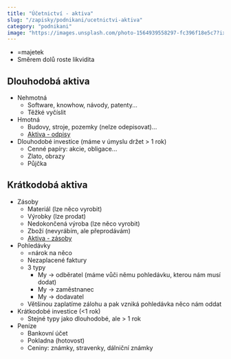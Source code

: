 ```yaml
---
title: "Účetnictví - aktiva"
slug: "/zapisky/podnikani/ucetnictvi-aktiva"
category: "podnikani"
image: "https://images.unsplash.com/photo-1564939558297-fc396f18e5c7?ixlib=rb-1.2.1&ixid=MnwxMjA3fDB8MHxwaG90by1wYWdlfHx8fGVufDB8fHx8&auto=format&fit=crop&w=1171&q=80"
---
```


- =majetek
- Směrem dolů roste likvidita

## Dlouhodobá aktiva
- Nehmotná
	- Software, knowhow, návody, patenty...
	- Těžké vyčíslit
- Hmotná
	- Budovy, stroje, pozemky (nelze odepisovat)...
	- [Aktiva - odpisy](Aktiva%20-%20odpisy.md)
- Dlouhodobé investice (máme v úmyslu držet > 1 rok)
	- Cenné papíry: akcie, obligace...
	- Zlato, obrazy
	- Půjčka

## Krátkodobá aktiva
- Zásoby
	- Materiál (lze něco vyrobit)
	- Výrobky (lze prodat)
	- Nedokončená výroba (lze něco vyrobit)
	- Zboží (nevyrábím, ale přeprodávám)
	- [Aktiva - zásoby](Aktiva%20-%20zásoby.md)
- Pohledávky
	- =nárok na něco
	- Nezaplacené faktury
	- 3 typy
		- My -> odběratel (máme vůči němu pohledávku, kterou nám musí dodat)
		- My -> zaměstnanec
		- My -> dodavatel
	- Většinou zaplatíme zálohu a pak vzniká pohledávka něco nám oddat
- Krátkodobé investice (<1 rok)
	- Stejné typy jako dlouhodobé, ale > 1 rok
- Peníze
	- Bankovní účet
	- Pokladna (hotovost)
	- Ceniny: známky, stravenky, dálniční známky
